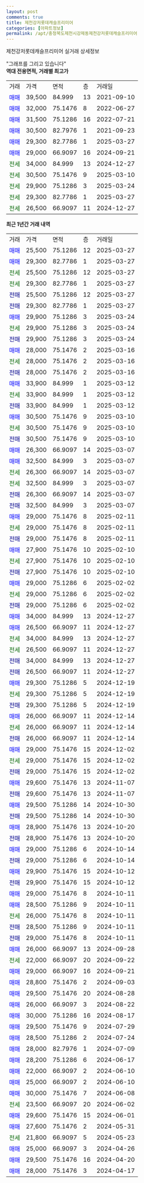 ```yaml
---
layout: post
comments: true
title: 제천강저롯데캐슬프리미어
categories: [아파트정보]
permalink: /apt/충청북도제천시강제동제천강저롯데캐슬프리미어
---
```


제천강저롯데캐슬프리미어 실거래 상세정보

<script type="text/javascript">
  google.charts.load('current', {'packages':['line', 'corechart']});
  google.charts.setOnLoadCallback(drawChart);

  function drawChart() {
    var data = new google.visualization.DataTable();
    data.addColumn('date', '거래일');
    data.addColumn('number', "매매");
    data.addColumn('number', "전세");
    data.addColumn('number', "전매");

    data.addRows([[new Date(Date.parse("2025-03-27")), 25500, null, null], [new Date(Date.parse("2025-03-27")), 29300, null, null], [new Date(Date.parse("2025-03-27")), null, 25500, null], [new Date(Date.parse("2025-03-27")), null, 29300, null], [new Date(Date.parse("2025-03-27")), null, null, 25500], [new Date(Date.parse("2025-03-27")), null, null, 29300], [new Date(Date.parse("2025-03-24")), 29900, null, null], [new Date(Date.parse("2025-03-24")), null, 29900, null], [new Date(Date.parse("2025-03-24")), null, null, 29900], [new Date(Date.parse("2025-03-16")), 28000, null, null], [new Date(Date.parse("2025-03-16")), null, 28000, null], [new Date(Date.parse("2025-03-16")), null, null, 28000], [new Date(Date.parse("2025-03-12")), 33900, null, null], [new Date(Date.parse("2025-03-12")), null, 33900, null], [new Date(Date.parse("2025-03-12")), null, null, 33900], [new Date(Date.parse("2025-03-10")), 30500, null, null], [new Date(Date.parse("2025-03-10")), null, 30500, null], [new Date(Date.parse("2025-03-10")), null, null, 30500], [new Date(Date.parse("2025-03-07")), 26300, null, null], [new Date(Date.parse("2025-03-07")), 32500, null, null], [new Date(Date.parse("2025-03-07")), null, 26300, null], [new Date(Date.parse("2025-03-07")), null, 32500, null], [new Date(Date.parse("2025-03-07")), null, null, 26300], [new Date(Date.parse("2025-03-07")), null, null, 32500], [new Date(Date.parse("2025-02-11")), 29000, null, null], [new Date(Date.parse("2025-02-11")), null, 29000, null], [new Date(Date.parse("2025-02-11")), null, null, 29000], [new Date(Date.parse("2025-02-10")), 27900, null, null], [new Date(Date.parse("2025-02-10")), null, 27900, null], [new Date(Date.parse("2025-02-10")), null, null, 27900], [new Date(Date.parse("2025-02-02")), 29000, null, null], [new Date(Date.parse("2025-02-02")), null, 29000, null], [new Date(Date.parse("2025-02-02")), null, null, 29000], [new Date(Date.parse("2024-12-27")), 34000, null, null], [new Date(Date.parse("2024-12-27")), 26500, null, null], [new Date(Date.parse("2024-12-27")), null, 34000, null], [new Date(Date.parse("2024-12-27")), null, 26500, null], [new Date(Date.parse("2024-12-27")), null, null, 34000], [new Date(Date.parse("2024-12-27")), null, null, 26500], [new Date(Date.parse("2024-12-19")), 29300, null, null], [new Date(Date.parse("2024-12-19")), null, 29300, null], [new Date(Date.parse("2024-12-19")), null, null, 29300], [new Date(Date.parse("2024-12-14")), 26000, null, null], [new Date(Date.parse("2024-12-14")), null, 26000, null], [new Date(Date.parse("2024-12-14")), null, null, 26000], [new Date(Date.parse("2024-12-02")), 29000, null, null], [new Date(Date.parse("2024-12-02")), null, 29000, null], [new Date(Date.parse("2024-12-02")), null, null, 29000], [new Date(Date.parse("2024-11-07")), 29600, null, null], [new Date(Date.parse("2024-11-07")), null, null, 29600], [new Date(Date.parse("2024-10-30")), 29500, null, null], [new Date(Date.parse("2024-10-30")), null, null, 29500], [new Date(Date.parse("2024-10-20")), 28900, null, null], [new Date(Date.parse("2024-10-20")), null, null, 28900], [new Date(Date.parse("2024-10-14")), 29000, null, null], [new Date(Date.parse("2024-10-14")), null, null, 29000], [new Date(Date.parse("2024-10-12")), 29900, null, null], [new Date(Date.parse("2024-10-12")), null, null, 29900], [new Date(Date.parse("2024-10-11")), 29000, null, null], [new Date(Date.parse("2024-10-11")), 28500, null, null], [new Date(Date.parse("2024-10-11")), null, 26000, null], [new Date(Date.parse("2024-10-11")), null, null, 28500], [new Date(Date.parse("2024-10-11")), null, null, 29000], [new Date(Date.parse("2024-09-28")), 26000, null, null], [new Date(Date.parse("2024-09-22")), null, 22000, null], [new Date(Date.parse("2024-09-21")), 29000, null, null], [new Date(Date.parse("2024-09-03")), 28800, null, null], [new Date(Date.parse("2024-08-28")), 29500, null, null], [new Date(Date.parse("2024-08-22")), 26000, null, null], [new Date(Date.parse("2024-08-17")), 30000, null, null], [new Date(Date.parse("2024-07-29")), 29500, null, null], [new Date(Date.parse("2024-07-24")), 28500, null, null], [new Date(Date.parse("2024-07-09")), 28000, null, null], [new Date(Date.parse("2024-06-17")), 28200, null, null], [new Date(Date.parse("2024-06-10")), 22000, null, null], [new Date(Date.parse("2024-06-10")), 25000, null, null], [new Date(Date.parse("2024-06-08")), 30000, null, null], [new Date(Date.parse("2024-06-02")), null, 23500, null], [new Date(Date.parse("2024-06-01")), 29600, null, null], [new Date(Date.parse("2024-05-31")), 27600, null, null], [new Date(Date.parse("2024-05-23")), null, 21800, null], [new Date(Date.parse("2024-04-26")), 25000, null, null], [new Date(Date.parse("2024-04-20")), 29500, null, null], [new Date(Date.parse("2024-04-17")), 28000, null, null]]);

    var options = {
      hAxis: {
        format: 'yyyy/MM/dd'
      },    
      lineWidth: 0,
      pointsVisible: true,    
      title: '최근 1년간 유형별 실거래가 분포',
      legend: { position: 'bottom' }
    };

    var formatter = new google.visualization.NumberFormat({pattern:'###,###'} );
    formatter.format(data, 1);
    formatter.format(data, 2);
    
    setTimeout(function() {
        var chart = new google.visualization.LineChart(document.getElementById('columnchart_material'));
        chart.draw(data, (options));
        document.getElementById('loading').style.display = 'none';
    }, 200);
  }
</script>


<div id="loading" style="z-index:20; display: block; margin-left: 0px">"그래프를 그리고 있습니다"</div>
<div id="columnchart_material" style="width: 95%; margin-left: 0px; display: block"></div>
<!-- contents start -->
<b>역대 전용면적, 거래별 최고가</b>
<table class="sortable">
    <tr>
      <td>거래</td>
      <td>가격</td>
      <td>면적</td>
      <td>층</td>
      <td>거래일</td>
    </tr>
        <tr>
          <td><a style="color: blue">매매</a></td>
          <td>39,500</td>
          <td>84.999</td>
          <td>13</td>
          <td>2021-09-10</td>
        </tr>            <tr>
          <td><a style="color: blue">매매</a></td>
          <td>32,000</td>
          <td>75.1476</td>
          <td>8</td>
          <td>2022-06-27</td>
        </tr>            <tr>
          <td><a style="color: blue">매매</a></td>
          <td>31,500</td>
          <td>75.1286</td>
          <td>16</td>
          <td>2022-07-21</td>
        </tr>            <tr>
          <td><a style="color: blue">매매</a></td>
          <td>30,500</td>
          <td>82.7976</td>
          <td>1</td>
          <td>2021-09-23</td>
        </tr>            <tr>
          <td><a style="color: blue">매매</a></td>
          <td>29,300</td>
          <td>82.7786</td>
          <td>1</td>
          <td>2025-03-27</td>
        </tr>            <tr>
          <td><a style="color: blue">매매</a></td>
          <td>29,000</td>
          <td>66.9097</td>
          <td>16</td>
          <td>2024-09-21</td>
        </tr>        
        <tr>
              <td><a style="color: darkgreen">전세</a></td>
              <td>34,000</td>
              <td>84.999</td>
              <td>13</td>
              <td>2024-12-27</td>
            </tr>            <tr>
              <td><a style="color: darkgreen">전세</a></td>
              <td>30,500</td>
              <td>75.1476</td>
              <td>9</td>
              <td>2025-03-10</td>
            </tr>            <tr>
              <td><a style="color: darkgreen">전세</a></td>
              <td>29,900</td>
              <td>75.1286</td>
              <td>3</td>
              <td>2025-03-24</td>
            </tr>            <tr>
              <td><a style="color: darkgreen">전세</a></td>
              <td>29,300</td>
              <td>82.7786</td>
              <td>1</td>
              <td>2025-03-27</td>
            </tr>            <tr>
              <td><a style="color: darkgreen">전세</a></td>
              <td>26,500</td>
              <td>66.9097</td>
              <td>11</td>
              <td>2024-12-27</td>
            </tr>        
    
</table>

<b>최근 1년간 거래 내역</b>

<table class="sortable">
    <tr>
      <td>거래</td>
      <td>가격</td>
      <td>면적</td>
      <td>층</td>
      <td>거래일</td>
    </tr>
    <tr>
      <td><a style="color: blue">매매</a></td>
      <td>25,500</td>
      <td>75.1286</td>
      <td>12</td>
      <td>2025-03-27</td>
    </tr>          <tr>
      <td><a style="color: blue">매매</a></td>
      <td>29,300</td>
      <td>82.7786</td>
      <td>1</td>
      <td>2025-03-27</td>
    </tr>          <tr>
      <td><a style="color: darkgreen">전세</a></td>
      <td>25,500</td>
      <td>75.1286</td>
      <td>12</td>
      <td>2025-03-27</td>
    </tr>          <tr>
      <td><a style="color: darkgreen">전세</a></td>
      <td>29,300</td>
      <td>82.7786</td>
      <td>1</td>
      <td>2025-03-27</td>
    </tr>          <tr>
      <td><a style="color: darkblue">전매</a></td>
      <td>25,500</td>
      <td>75.1286</td>
      <td>12</td>
      <td>2025-03-27</td>
    </tr>          <tr>
      <td><a style="color: darkblue">전매</a></td>
      <td>29,300</td>
      <td>82.7786</td>
      <td>1</td>
      <td>2025-03-27</td>
    </tr>          <tr>
      <td><a style="color: blue">매매</a></td>
      <td>29,900</td>
      <td>75.1286</td>
      <td>3</td>
      <td>2025-03-24</td>
    </tr>          <tr>
      <td><a style="color: darkgreen">전세</a></td>
      <td>29,900</td>
      <td>75.1286</td>
      <td>3</td>
      <td>2025-03-24</td>
    </tr>          <tr>
      <td><a style="color: darkblue">전매</a></td>
      <td>29,900</td>
      <td>75.1286</td>
      <td>3</td>
      <td>2025-03-24</td>
    </tr>          <tr>
      <td><a style="color: blue">매매</a></td>
      <td>28,000</td>
      <td>75.1476</td>
      <td>2</td>
      <td>2025-03-16</td>
    </tr>          <tr>
      <td><a style="color: darkgreen">전세</a></td>
      <td>28,000</td>
      <td>75.1476</td>
      <td>2</td>
      <td>2025-03-16</td>
    </tr>          <tr>
      <td><a style="color: darkblue">전매</a></td>
      <td>28,000</td>
      <td>75.1476</td>
      <td>2</td>
      <td>2025-03-16</td>
    </tr>          <tr>
      <td><a style="color: blue">매매</a></td>
      <td>33,900</td>
      <td>84.999</td>
      <td>1</td>
      <td>2025-03-12</td>
    </tr>          <tr>
      <td><a style="color: darkgreen">전세</a></td>
      <td>33,900</td>
      <td>84.999</td>
      <td>1</td>
      <td>2025-03-12</td>
    </tr>          <tr>
      <td><a style="color: darkblue">전매</a></td>
      <td>33,900</td>
      <td>84.999</td>
      <td>1</td>
      <td>2025-03-12</td>
    </tr>          <tr>
      <td><a style="color: blue">매매</a></td>
      <td>30,500</td>
      <td>75.1476</td>
      <td>9</td>
      <td>2025-03-10</td>
    </tr>          <tr>
      <td><a style="color: darkgreen">전세</a></td>
      <td>30,500</td>
      <td>75.1476</td>
      <td>9</td>
      <td>2025-03-10</td>
    </tr>          <tr>
      <td><a style="color: darkblue">전매</a></td>
      <td>30,500</td>
      <td>75.1476</td>
      <td>9</td>
      <td>2025-03-10</td>
    </tr>          <tr>
      <td><a style="color: blue">매매</a></td>
      <td>26,300</td>
      <td>66.9097</td>
      <td>14</td>
      <td>2025-03-07</td>
    </tr>          <tr>
      <td><a style="color: blue">매매</a></td>
      <td>32,500</td>
      <td>84.999</td>
      <td>3</td>
      <td>2025-03-07</td>
    </tr>          <tr>
      <td><a style="color: darkgreen">전세</a></td>
      <td>26,300</td>
      <td>66.9097</td>
      <td>14</td>
      <td>2025-03-07</td>
    </tr>          <tr>
      <td><a style="color: darkgreen">전세</a></td>
      <td>32,500</td>
      <td>84.999</td>
      <td>3</td>
      <td>2025-03-07</td>
    </tr>          <tr>
      <td><a style="color: darkblue">전매</a></td>
      <td>26,300</td>
      <td>66.9097</td>
      <td>14</td>
      <td>2025-03-07</td>
    </tr>          <tr>
      <td><a style="color: darkblue">전매</a></td>
      <td>32,500</td>
      <td>84.999</td>
      <td>3</td>
      <td>2025-03-07</td>
    </tr>          <tr>
      <td><a style="color: blue">매매</a></td>
      <td>29,000</td>
      <td>75.1476</td>
      <td>8</td>
      <td>2025-02-11</td>
    </tr>          <tr>
      <td><a style="color: darkgreen">전세</a></td>
      <td>29,000</td>
      <td>75.1476</td>
      <td>8</td>
      <td>2025-02-11</td>
    </tr>          <tr>
      <td><a style="color: darkblue">전매</a></td>
      <td>29,000</td>
      <td>75.1476</td>
      <td>8</td>
      <td>2025-02-11</td>
    </tr>          <tr>
      <td><a style="color: blue">매매</a></td>
      <td>27,900</td>
      <td>75.1476</td>
      <td>10</td>
      <td>2025-02-10</td>
    </tr>          <tr>
      <td><a style="color: darkgreen">전세</a></td>
      <td>27,900</td>
      <td>75.1476</td>
      <td>10</td>
      <td>2025-02-10</td>
    </tr>          <tr>
      <td><a style="color: darkblue">전매</a></td>
      <td>27,900</td>
      <td>75.1476</td>
      <td>10</td>
      <td>2025-02-10</td>
    </tr>          <tr>
      <td><a style="color: blue">매매</a></td>
      <td>29,000</td>
      <td>75.1286</td>
      <td>6</td>
      <td>2025-02-02</td>
    </tr>          <tr>
      <td><a style="color: darkgreen">전세</a></td>
      <td>29,000</td>
      <td>75.1286</td>
      <td>6</td>
      <td>2025-02-02</td>
    </tr>          <tr>
      <td><a style="color: darkblue">전매</a></td>
      <td>29,000</td>
      <td>75.1286</td>
      <td>6</td>
      <td>2025-02-02</td>
    </tr>          <tr>
      <td><a style="color: blue">매매</a></td>
      <td>34,000</td>
      <td>84.999</td>
      <td>13</td>
      <td>2024-12-27</td>
    </tr>          <tr>
      <td><a style="color: blue">매매</a></td>
      <td>26,500</td>
      <td>66.9097</td>
      <td>11</td>
      <td>2024-12-27</td>
    </tr>          <tr>
      <td><a style="color: darkgreen">전세</a></td>
      <td>34,000</td>
      <td>84.999</td>
      <td>13</td>
      <td>2024-12-27</td>
    </tr>          <tr>
      <td><a style="color: darkgreen">전세</a></td>
      <td>26,500</td>
      <td>66.9097</td>
      <td>11</td>
      <td>2024-12-27</td>
    </tr>          <tr>
      <td><a style="color: darkblue">전매</a></td>
      <td>34,000</td>
      <td>84.999</td>
      <td>13</td>
      <td>2024-12-27</td>
    </tr>          <tr>
      <td><a style="color: darkblue">전매</a></td>
      <td>26,500</td>
      <td>66.9097</td>
      <td>11</td>
      <td>2024-12-27</td>
    </tr>          <tr>
      <td><a style="color: blue">매매</a></td>
      <td>29,300</td>
      <td>75.1286</td>
      <td>5</td>
      <td>2024-12-19</td>
    </tr>          <tr>
      <td><a style="color: darkgreen">전세</a></td>
      <td>29,300</td>
      <td>75.1286</td>
      <td>5</td>
      <td>2024-12-19</td>
    </tr>          <tr>
      <td><a style="color: darkblue">전매</a></td>
      <td>29,300</td>
      <td>75.1286</td>
      <td>5</td>
      <td>2024-12-19</td>
    </tr>          <tr>
      <td><a style="color: blue">매매</a></td>
      <td>26,000</td>
      <td>66.9097</td>
      <td>11</td>
      <td>2024-12-14</td>
    </tr>          <tr>
      <td><a style="color: darkgreen">전세</a></td>
      <td>26,000</td>
      <td>66.9097</td>
      <td>11</td>
      <td>2024-12-14</td>
    </tr>          <tr>
      <td><a style="color: darkblue">전매</a></td>
      <td>26,000</td>
      <td>66.9097</td>
      <td>11</td>
      <td>2024-12-14</td>
    </tr>          <tr>
      <td><a style="color: blue">매매</a></td>
      <td>29,000</td>
      <td>75.1476</td>
      <td>15</td>
      <td>2024-12-02</td>
    </tr>          <tr>
      <td><a style="color: darkgreen">전세</a></td>
      <td>29,000</td>
      <td>75.1476</td>
      <td>15</td>
      <td>2024-12-02</td>
    </tr>          <tr>
      <td><a style="color: darkblue">전매</a></td>
      <td>29,000</td>
      <td>75.1476</td>
      <td>15</td>
      <td>2024-12-02</td>
    </tr>          <tr>
      <td><a style="color: blue">매매</a></td>
      <td>29,600</td>
      <td>75.1476</td>
      <td>13</td>
      <td>2024-11-07</td>
    </tr>          <tr>
      <td><a style="color: darkblue">전매</a></td>
      <td>29,600</td>
      <td>75.1476</td>
      <td>13</td>
      <td>2024-11-07</td>
    </tr>          <tr>
      <td><a style="color: blue">매매</a></td>
      <td>29,500</td>
      <td>75.1286</td>
      <td>14</td>
      <td>2024-10-30</td>
    </tr>          <tr>
      <td><a style="color: darkblue">전매</a></td>
      <td>29,500</td>
      <td>75.1286</td>
      <td>14</td>
      <td>2024-10-30</td>
    </tr>          <tr>
      <td><a style="color: blue">매매</a></td>
      <td>28,900</td>
      <td>75.1476</td>
      <td>13</td>
      <td>2024-10-20</td>
    </tr>          <tr>
      <td><a style="color: darkblue">전매</a></td>
      <td>28,900</td>
      <td>75.1476</td>
      <td>13</td>
      <td>2024-10-20</td>
    </tr>          <tr>
      <td><a style="color: blue">매매</a></td>
      <td>29,000</td>
      <td>75.1286</td>
      <td>6</td>
      <td>2024-10-14</td>
    </tr>          <tr>
      <td><a style="color: darkblue">전매</a></td>
      <td>29,000</td>
      <td>75.1286</td>
      <td>6</td>
      <td>2024-10-14</td>
    </tr>          <tr>
      <td><a style="color: blue">매매</a></td>
      <td>29,900</td>
      <td>75.1476</td>
      <td>15</td>
      <td>2024-10-12</td>
    </tr>          <tr>
      <td><a style="color: darkblue">전매</a></td>
      <td>29,900</td>
      <td>75.1476</td>
      <td>15</td>
      <td>2024-10-12</td>
    </tr>          <tr>
      <td><a style="color: blue">매매</a></td>
      <td>29,000</td>
      <td>75.1476</td>
      <td>8</td>
      <td>2024-10-11</td>
    </tr>          <tr>
      <td><a style="color: blue">매매</a></td>
      <td>28,500</td>
      <td>75.1286</td>
      <td>9</td>
      <td>2024-10-11</td>
    </tr>          <tr>
      <td><a style="color: darkgreen">전세</a></td>
      <td>26,000</td>
      <td>75.1476</td>
      <td>8</td>
      <td>2024-10-11</td>
    </tr>          <tr>
      <td><a style="color: darkblue">전매</a></td>
      <td>28,500</td>
      <td>75.1286</td>
      <td>9</td>
      <td>2024-10-11</td>
    </tr>          <tr>
      <td><a style="color: darkblue">전매</a></td>
      <td>29,000</td>
      <td>75.1476</td>
      <td>8</td>
      <td>2024-10-11</td>
    </tr>          <tr>
      <td><a style="color: blue">매매</a></td>
      <td>26,000</td>
      <td>66.9097</td>
      <td>13</td>
      <td>2024-09-28</td>
    </tr>          <tr>
      <td><a style="color: darkgreen">전세</a></td>
      <td>22,000</td>
      <td>66.9097</td>
      <td>20</td>
      <td>2024-09-22</td>
    </tr>          <tr>
      <td><a style="color: blue">매매</a></td>
      <td>29,000</td>
      <td>66.9097</td>
      <td>16</td>
      <td>2024-09-21</td>
    </tr>          <tr>
      <td><a style="color: blue">매매</a></td>
      <td>28,800</td>
      <td>75.1476</td>
      <td>2</td>
      <td>2024-09-03</td>
    </tr>          <tr>
      <td><a style="color: blue">매매</a></td>
      <td>29,500</td>
      <td>75.1476</td>
      <td>20</td>
      <td>2024-08-28</td>
    </tr>          <tr>
      <td><a style="color: blue">매매</a></td>
      <td>26,000</td>
      <td>66.9097</td>
      <td>3</td>
      <td>2024-08-22</td>
    </tr>          <tr>
      <td><a style="color: blue">매매</a></td>
      <td>30,000</td>
      <td>75.1286</td>
      <td>16</td>
      <td>2024-08-17</td>
    </tr>          <tr>
      <td><a style="color: blue">매매</a></td>
      <td>29,500</td>
      <td>75.1476</td>
      <td>9</td>
      <td>2024-07-29</td>
    </tr>          <tr>
      <td><a style="color: blue">매매</a></td>
      <td>28,500</td>
      <td>75.1286</td>
      <td>2</td>
      <td>2024-07-24</td>
    </tr>          <tr>
      <td><a style="color: blue">매매</a></td>
      <td>28,000</td>
      <td>82.7976</td>
      <td>1</td>
      <td>2024-07-09</td>
    </tr>          <tr>
      <td><a style="color: blue">매매</a></td>
      <td>28,200</td>
      <td>75.1286</td>
      <td>6</td>
      <td>2024-06-17</td>
    </tr>          <tr>
      <td><a style="color: blue">매매</a></td>
      <td>22,000</td>
      <td>66.9097</td>
      <td>2</td>
      <td>2024-06-10</td>
    </tr>          <tr>
      <td><a style="color: blue">매매</a></td>
      <td>25,000</td>
      <td>66.9097</td>
      <td>2</td>
      <td>2024-06-10</td>
    </tr>          <tr>
      <td><a style="color: blue">매매</a></td>
      <td>30,000</td>
      <td>75.1476</td>
      <td>7</td>
      <td>2024-06-08</td>
    </tr>          <tr>
      <td><a style="color: darkgreen">전세</a></td>
      <td>23,500</td>
      <td>66.9097</td>
      <td>20</td>
      <td>2024-06-02</td>
    </tr>          <tr>
      <td><a style="color: blue">매매</a></td>
      <td>29,600</td>
      <td>75.1476</td>
      <td>15</td>
      <td>2024-06-01</td>
    </tr>          <tr>
      <td><a style="color: blue">매매</a></td>
      <td>27,600</td>
      <td>75.1476</td>
      <td>2</td>
      <td>2024-05-31</td>
    </tr>          <tr>
      <td><a style="color: darkgreen">전세</a></td>
      <td>21,800</td>
      <td>66.9097</td>
      <td>5</td>
      <td>2024-05-23</td>
    </tr>          <tr>
      <td><a style="color: blue">매매</a></td>
      <td>25,000</td>
      <td>66.9097</td>
      <td>3</td>
      <td>2024-04-26</td>
    </tr>          <tr>
      <td><a style="color: blue">매매</a></td>
      <td>29,500</td>
      <td>75.1476</td>
      <td>16</td>
      <td>2024-04-20</td>
    </tr>          <tr>
      <td><a style="color: blue">매매</a></td>
      <td>28,000</td>
      <td>75.1476</td>
      <td>3</td>
      <td>2024-04-17</td>
    </tr>      </table>
<!-- contents end -->    

